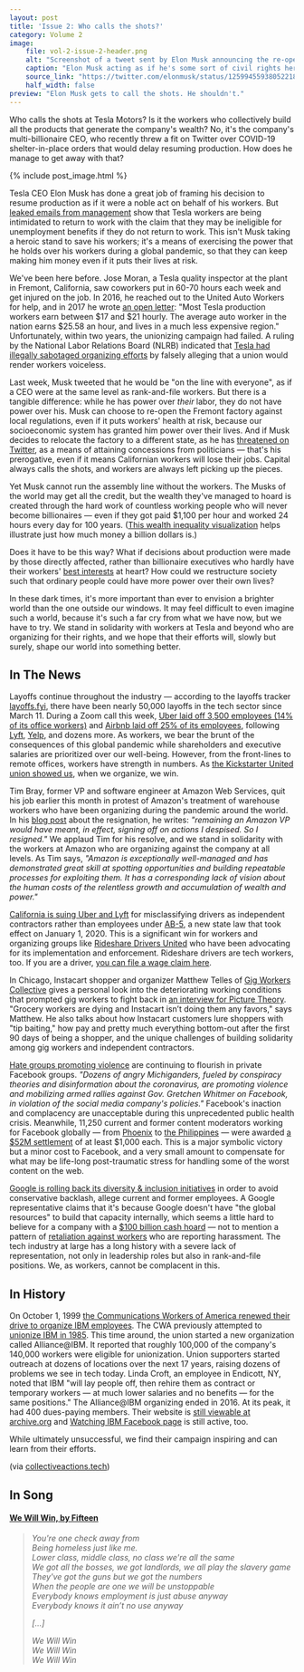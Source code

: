 ```yaml
---
layout: post
title: 'Issue 2: Who calls the shots?'
category: Volume 2
image:
    file: vol-2-issue-2-header.png
    alt: "Screenshot of a tweet sent by Elon Musk announcing the re-opening of a Tesla factory, contra local safety regulations"
    caption: "Elon Musk acting as if he's some sort of civil rights hero for defying regulations meant to keep workers safe"
    source_link: "https://twitter.com/elonmusk/status/1259945593805221891"
    half_width: false
preview: "Elon Musk gets to call the shots. He shouldn't."
---
```


Who calls the shots at Tesla Motors? Is it the workers who collectively build all the products that generate the company's wealth? No, it's the company's multi-billionaire CEO, who recently threw a fit on Twitter over COVID-19 shelter-in-place orders that would delay resuming production. How does he manage to get away with that?

<!--excerpt-->

{% include post_image.html %}

Tesla CEO Elon Musk has done a great job of framing his decision to resume production as if it were a noble act on behalf of his workers. But [leaked emails from management](https://www.theguardian.com/technology/2020/may/12/tesla-workers-unemployment-benefits-emails) show that Tesla workers are being intimidated to return to work with the claim that they may be ineligible for unemployment benefits if they do not return to work. This isn't Musk taking a heroic stand to save his workers; it's a means of exercising the power that he holds over his workers during a global pandemic, so that they can keep making him money even if it puts their lives at risk.

We've been here before. Jose Moran, a Tesla quality inspector at the plant in Fremont, California, saw coworkers put in 60-70 hours each week and get injured on the job. In 2016, he reached out to the United Auto Workers for help, and in 2017 he wrote [an open letter](https://medium.com/@moran2017j/time-for-tesla-to-listen-ab5c6259fc88): "Most Tesla production workers earn between $17 and $21 hourly. The average auto worker in the nation earns $25.58 an hour, and lives in a much less expensive region." Unfortunately, within two years, the unionizing campaign had failed. A ruling by the National Labor Relations Board (NLRB) indicated that [Tesla had illegally sabotaged organizing efforts](https://www.theverge.com/2018/9/29/17914572/tesla-union-trial-silicon-valley-unionization-elon-musk) by falsely alleging that a union would render workers voiceless.

Last week, Musk tweeted that he would be "on the line with everyone", as if a CEO were at the same level as rank-and-file workers. But there is a tangible difference: while he has power over _their_ labor, they do not have power over his. Musk can choose to re-open the Fremont factory against local regulations, even if it puts workers' health at risk, because our socioeconomic system has granted him power over their lives. And if Musk decides to relocate the factory to a different state, as he has [threatened on Twitter](https://www.latimes.com/business/story/2020-05-09/elon-musk-threat-move-tesla-headquarters-california-coronavirus), as a means of attaining concessions from politicians &mdash; that's his prerogative, even if it means Californian workers will lose their jobs. Capital always calls the shots, and workers are always left picking up the pieces.

Yet Musk cannot run the assembly line without the workers. The Musks of the world may get all the credit, but the wealth they've managed to hoard is created through the hard work of countless working people who will never become billionaires &mdash; even if they got paid $1,100 per hour and worked 24 hours every day for 100 years. ([This wealth inequality visualization](https://mkorostoff.github.io/1-pixel-wealth/) helps illustrate just how much money a billion dollars is.)

Does it have to be this way? What if decisions about production were made by those directly affected, rather than billionaire executives who hardly have their workers' [best interests](https://www.vice.com/en_us/article/7kzgqz/teslas-laid-off-janitors-and-bus-drivers-say-they-cant-afford-food-and-medication) at heart? How could we restructure society such that ordinary people could have more power over their own lives?

In these dark times, it's more important than ever to envision a brighter world than the one outside our windows. It may feel difficult to even imagine such a world, because it's such a far cry from what we have now, but we have to try. We stand in solidarity with workers at Tesla and beyond who are organizing for their rights, and we hope that their efforts will, slowly but surely, shape our world into something better.

## In The News

Layoffs continue throughout the industry &mdash; according to the layoffs tracker [layoffs.fyi](https://layoffs.fyi/tracker/), there have been nearly 50,000 layoffs in the tech sector since March 11. During a Zoom call this week, [Uber laid off 3,500 employees (14% of its office workers)](https://www.sfchronicle.com/business/article/Uber-cuts-3-700-in-biggest-SF-tech-layoffs-during-15250731.php) and [Airbnb laid off 25% of its employees](https://www.vox.com/recode/2020/5/5/21248381/airbnb-layoffs-brian-chesky-startups-coronavirus-pandemic-revenue), following [Lyft](https://www.cnbc.com/2020/04/29/lyft-lays-off-17percent-of-workforce-furloughs-hundreds-more.html), [Yelp](https://sf.eater.com/2020/4/9/21215073/yelp-ceo-layoffs-furloughs-jeremy-stoppelman-coronavirus-covid), and dozens more. As workers, we bear the brunt of the consequences of this global pandemic while shareholders and executive salaries are prioritized over our well-being. However, from the front-lines to remote offices, workers have strength in numbers. As [the Kickstarter United union showed us](https://mobile.twitter.com/ksr_united/status/1256382357311012871), when we organize, we win.

Tim Bray, former VP and software engineer at Amazon Web Services, quit his job earlier this month in protest of Amazon's treatment of warehouse workers who have been organizing during the pandemic around the world. In his [blog post](https://www.tbray.org/ongoing/When/202x/2020/04/29/Leaving-Amazon) about the resignation, he writes: _"remaining an Amazon VP would have meant, in effect, signing off on actions I despised. So I resigned."_ We applaud Tim for his resolve, and we stand in solidarity with the workers at Amazon who are organizing against the company at all levels. As Tim says, _"Amazon is exceptionally well-managed and has demonstrated great skill at spotting opportunities and building repeatable processes for exploiting them. It has a corresponding lack of vision about the human costs of the relentless growth and accumulation of wealth and power."_

[California is suing Uber and Lyft](https://www.nytimes.com/2020/05/05/technology/california-uber-lyft-lawsuit.html) for misclassifying drivers as independent contractors rather than employees under [AB-5](https://en.wikipedia.org/wiki/California_Assembly_Bill_5_(2019)), a new state law that took effect on January 1, 2020. This is a significant win for workers and organizing groups like [Rideshare Drivers United](https://drivers-united.org) who have been advocating for its implementation and enforcement. Rideshare drivers are tech workers, too. If you are a driver, [you can file a wage claim here](https://drivers-united.org/a/submit-a-wage-claim).

In Chicago, Instacart shopper and organizer Matthew Telles of [Gig Workers Collective](https://www.gigworkerscollective.org) gives a personal look into the deteriorating working conditions that prompted gig workers to fight back in [an interview for Picture Theory](https://podcasts.apple.com/us/podcast/matthew-telles-gig-workers-are-standing-up-to-big-tech/id1361867735?i=1000473489342). "Grocery workers are dying and Instacart isn’t doing them any favors," says Matthew. He also talks about how Instacart customers lure shoppers with "tip baiting," how pay and pretty much everything bottom-out after the first 90 days of being a shopper, and the unique challenges of building solidarity among gig workers and independent contractors.

[Hate groups promoting violence](https://www.metrotimes.com/news-hits/archives/2020/05/11/whitmer-becomes-target-of-dozens-of-threats-on-private-facebook-groups-ahead-of-armed-rally-in-lansing) are continuing to flourish in private Facebook groups. _"Dozens of angry Michiganders, fueled by conspiracy theories and disinformation about the coronavirus, are promoting violence and mobilizing armed rallies against Gov. Gretchen Whitmer on Facebook, in violation of the social media company's policies."_ Facebook's inaction and complacency are unacceptable during this unprecedented public health crisis. Meanwhile, 11,250 current and former content moderators working for Facebook globally &mdash; from [Phoenix](https://www.theverge.com/2019/2/25/18229714/cognizant-facebook-content-moderator-interviews-trauma-working-conditions-arizona) to [the Philippines](https://www.vice.com/en_us/article/ywe7gb/the-companies-cleaning-the-deepest-darkest-parts-of-social-media) &mdash; were awarded [a $52M settlement](https://www.theverge.com/2020/5/12/21255870/facebook-content-moderator-settlement-scola-ptsd-mental-health) of at least $1,000 each. This is a major symbolic victory but a minor cost to Facebook, and a very small amount to compensate for what may be life-long post-traumatic stress for handling some of the worst content on the web.

[Google is rolling back its diversity & inclusion initiatives](https://www.nbcnews.com/news/us-news/current-ex-employees-allege-google-drastically-rolled-back-diversity-inclusion-n1206181) in order to avoid conservative backlash, allege current and former employees. A Google representative claims that it's because Google doesn't have "the global resources" to build that capacity internally, which seems a little hard to believe for a company with a [$100 billion cash hoard](https://www.theverge.com/2019/8/1/20749831/alphabet-google-apple-cash-reserves-richest-company) &mdash; not to mention a pattern of [retaliation against workers](https://www.vox.com/recode/2019/9/9/20853647/google-employee-retaliation-harassment-me-too-exclusive) who are reporting harassment. The tech industry at large has a long history with a severe lack of representation, not only in leadership roles but also in rank-and-file positions. We, as workers, cannot be complacent in this.

## In History

On October 1, 1999 [the Communications Workers of America renewed their drive to organize IBM employees](https://cwa-union.org/news/entry/ibm_employees_and_cwa_launch_allianceibm). The CWA previously attempted to [unionize IBM in 1985](https://www.nytimes.com/1985/07/17/us/union-plans-drive-to-organize-ibm.html). This time around, the union started a new organization called Alliance@IBM. It reported that roughly 100,000 of the company's 140,000 workers were eligible for unionization. Union supporters started outreach at dozens of locations over the next 17 years, raising dozens of problems we see in tech today. Linda Croft, an employee in Endicott, NY, noted that IBM "will lay people off, then rehire them as contract or temporary workers &mdash; at much lower salaries and no benefits &mdash; for the same positions." The Alliance@IBM organizing ended in 2016. At its peak, it had 400 dues-paying members. Their website is [still viewable at archive.org](https://web.archive.org/web/20060104004355/http://www.allianceibm.org/) and [Watching IBM Facebook page](www.facebook.com/alliancemember) is still active, too.

While ultimately unsuccessful, we find their campaign inspiring and can learn from their efforts.

(via [collectiveactions.tech](https://collectiveactions.tech))

## In Song

#### [We Will Win, by Fifteen](https://www.youtube.com/watch?v=fKkr1C1SoAQ)

> *You're one check away from*  
> *Being homeless just like me.*  
> *Lower class, middle class, no class we're all the same*  
> *We got all the bosses, we got landlords, we all play the slavery game*  
> *They've got the guns but we got the numbers*  
> *When the people are one we will be unstoppable*  
> *Everybody knows employment is just abuse anyway*  
> *Everybody knows it ain’t no use anyway*  
>
> *[...]*  
>
> *We Will Win*  
> *We Will Win*  
> *We Will Win*  
